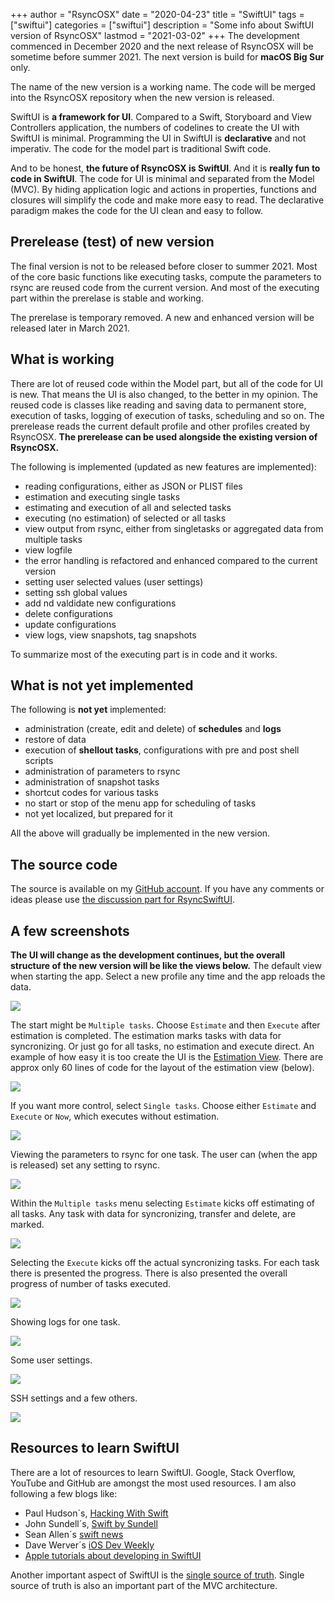 +++
author = "RsyncOSX"
date = "2020-04-23"
title =  "SwiftUI"
tags = ["swiftui"]
categories = ["swiftui"]
description = "Some info about SwiftUI version of RsyncOSX"
lastmod = "2021-03-02"
+++
The development commenced in December 2020 and the next release of RsyncOSX will be sometime before summer 2021. The next version is build for **macOS Big Sur** only.

The name of the new version is a working name. The code will be merged into the RsyncOSX repository when the new version is released.

SwiftUI is **a framework for UI**. Compared to a Swift, Storyboard and View Controllers application, the numbers of codelines to create the UI with SwiftUI is minimal. Programming the UI in SwiftUI is **declarative** and not imperativ. The code for the model part is traditional Swift code.

And to be honest, **the future of RsyncOSX is SwiftUI**. And it is **really fun to code in SwiftUI**. The code for UI is minimal and separated from the Model (MVC). By hiding application logic and actions in properties, functions and closures will simplify the code and make more easy to read. The declarative paradigm makes the code for the UI clean and easy to follow.

## Prerelease (test) of new version

The final version is not to be released before closer to summer 2021. Most of the core basic functions like executing tasks, compute the parameters to rsync are reused code from the current version. And most of the executing part within the prerelase is stable and working.

The prerelase is temporary removed. A new and enhanced version will be released later in March 2021.

## What is working

There are lot of reused code within the Model part, but all of the code for UI is new. That means the UI is also changed, to the better in my opinion. The reused code is classes like reading and saving data to permanent store, execution of tasks, logging of execution of tasks, scheduling and so on. The prerelease reads the current default profile and other profiles created by RsyncOSX. **The prerelease can be used alongside the existing version of RsyncOSX.**

The following is implemented (updated as new features are implemented):

- reading configurations, either as JSON or PLIST files
- estimation and executing single tasks
- estimating and execution of all and selected tasks
- executing (no estimation) of selected or all tasks
- view output from rsync, either from singletasks or aggregated data from multiple tasks
- view logfile
- the error handling is refactored and enhanced compared to the current version
- setting user selected values (user settings)
- setting ssh global values
- add nd valdidate new configurations
- delete configurations
- update configurations
- view logs, view snapshots, tag snapshots

To summarize most of the executing part is in code and it works.

## What is not yet implemented

The following is **not yet** implemented:

- administration (create, edit and delete) of **schedules** and **logs**
- restore of data
- execution of **shellout tasks**, configurations with pre and post shell scripts
- administration of parameters to rsync
- administration of snapshot tasks
- shortcut codes for various tasks
- no start or stop of the menu app for scheduling of tasks
- not yet localized, but prepared for it

All the above will gradually be implemented in the new version.

## The source code

The source is available on my [GitHub account](https://github.com/rsyncOSX/RsyncSwiftUI). If you have any comments or ideas please use [the discussion part for RsyncSwiftUI](https://github.com/rsyncOSX/RsyncSwiftUI/discussions).

## A few screenshots

**The UI will change as the development continues, but the overall structure of the new version will be like the views below.** The default view when starting the app. Select a new profile any time and the app reloads the data.

![](/images/RsyncOSX/master/swiftui/1.png)

The start might be `Multiple tasks`. Choose `Estimate` and then `Execute` after estimation is completed. The estimation marks tasks with data for syncronizing. Or just go for all tasks, no estimation and execute direct. An example of how easy it is too create the UI is the [Estimation View](https://github.com/rsyncOSX/RsyncSwiftUI/blob/main/RsyncSwiftUI/Views/Multitask/EstimationView.swift). There are approx only 60 lines of code for the layout of the estimation view (below).

![](/images/RsyncOSX/master/swiftui/2.png)

If you want more control, select `Single tasks`. Choose either `Estimate` and `Execute` or `Now`, which executes without estimation.

![](/images/RsyncOSX/master/swiftui/3.png)

Viewing the parameters to rsync for one task. The user can (when the app is released) set any setting to rsync.

![](/images/RsyncOSX/master/swiftui/4.png)

Within the `Multiple tasks` menu selecting `Estimate` kicks off estimating of all tasks. Any task with data for syncronizing, transfer and delete, are marked.

![](/images/RsyncOSX/master/swiftui/estimating.png)

Selecting the `Execute` kicks off the actual syncronizing tasks. For each task there is presented the progress. There is also presented the overall progress of number of tasks executed.

![](/images/RsyncOSX/master/swiftui/execute.png)

Showing logs for one task.

![](/images/RsyncOSX/master/swiftui/logs.png)

Some user settings.

![](/images/RsyncOSX/master/swiftui/settings.png)

SSH settings and a few others.

![](/images/RsyncOSX/master/swiftui/ssh.png)

## Resources to learn SwiftUI

There are a lot of resources to learn SwiftUI. Google, Stack Overflow, YouTube and GitHub are amongst the most used resources. I am also following a few blogs like:

- Paul Hudson´s, [Hacking With Swift](https://www.hackingwithswift.com/)
- John Sundell´s, [Swift by Sundell](https://swiftbysundell.com/)
- Sean Allen´s [swift news](https://github.com/SAllen0400/swift-news)
- Dave Werver´s [iOS Dev Weekly](https://iosdevweekly.com/)
- [Apple tutorials about developing in SwiftUI](https://developer.apple.com/tutorials/app-dev-training)

Another important aspect of SwiftUI is the [single source of truth](https://developer.apple.com/documentation/swiftui/managing-user-interface-state). Single source of truth is also an important part of the MVC architecture.
